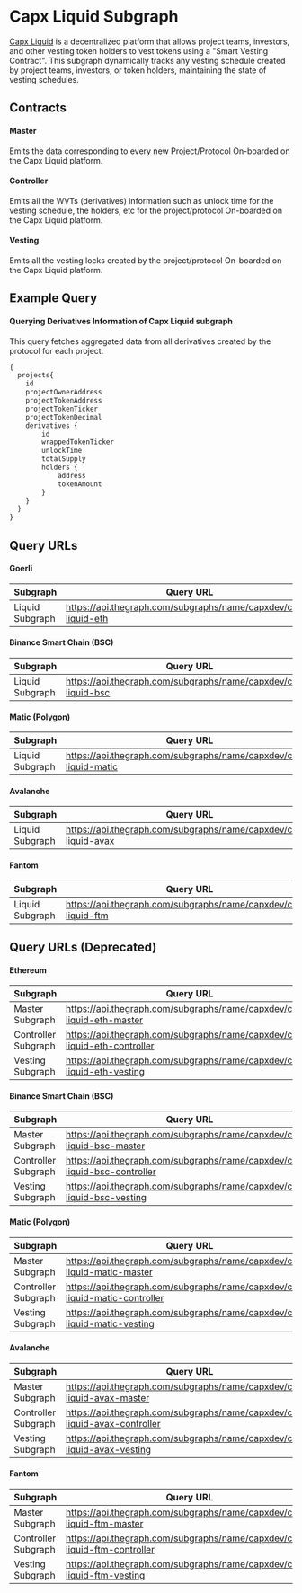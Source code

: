 # Capx Liquid Subgraph

[Capx Liquid](https://liquid.capx.fi/) is a decentralized platform that allows project teams, investors, and other vesting token holders to vest tokens using a "Smart Vesting Contract". This subgraph dynamically tracks any vesting schedule created by project teams, investors, or token holders, maintaining the state of vesting schedules.

## Contracts

#### Master
Emits the data corresponding to every new Project/Protocol On-boarded on the Capx Liquid platform.
#### Controller
Emits all the WVTs (derivatives) information such as unlock time for the vesting schedule, the holders, etc for the project/protocol On-boarded on the Capx Liquid platform.
#### Vesting
Emits all the vesting locks created by the project/protocol On-boarded on the Capx Liquid platform.

## Example Query
#### Querying Derivatives Information of Capx Liquid subgraph

This query fetches aggregated data from all derivatives created by the protocol for each project. 

```graphql
{
  projects{
    id
    projectOwnerAddress
    projectTokenAddress
    projectTokenTicker
    projectTokenDecimal
    derivatives {
        id
        wrappedTokenTicker
        unlockTime
        totalSupply
        holders {
            address
            tokenAmount
        }
    }
  }
}
```
## Query URLs

#### Goerli 
| Subgraph     | Query URL  |
|---------------------|--------------------------------------------------------------------|
| Liquid Subgraph     | https://api.thegraph.com/subgraphs/name/capxdev/capx-liquid-eth   |

#### Binance Smart Chain (BSC) 
| Subgraph     | Query URL  |
|---------------------|--------------------------------------------------------------------|
| Liquid Subgraph     | https://api.thegraph.com/subgraphs/name/capxdev/capx-liquid-bsc   |

#### Matic (Polygon)
| Subgraph     | Query URL  |
|---------------------|--------------------------------------------------------------------|
| Liquid Subgraph     | https://api.thegraph.com/subgraphs/name/capxdev/capx-liquid-matic   |

#### Avalanche 
| Subgraph     | Query URL  |
|---------------------|--------------------------------------------------------------------|
| Liquid Subgraph     | https://api.thegraph.com/subgraphs/name/capxdev/capx-liquid-avax   |

#### Fantom 
| Subgraph     | Query URL  |
|---------------------|--------------------------------------------------------------------|
| Liquid Subgraph     | https://api.thegraph.com/subgraphs/name/capxdev/capx-liquid-ftm   |


## Query URLs (Deprecated)

#### Ethereum

| Subgraph     | Query URL  |
|---------------------|--------------------------------------------------------------------|
| Master Subgraph     | https://api.thegraph.com/subgraphs/name/capxdev/capx-liquid-eth-master	 |
| Controller Subgraph | https://api.thegraph.com/subgraphs/name/capxdev/capx-liquid-eth-controller	 |
| Vesting Subgraph    | https://api.thegraph.com/subgraphs/name/capxdev/capx-liquid-eth-vesting	 |

#### Binance Smart Chain (BSC)
| Subgraph     | Query URL  |
|---------------------|--------------------------------------------------------------------|
| Master Subgraph     | https://api.thegraph.com/subgraphs/name/capxdev/capx-liquid-bsc-master	 |
| Controller Subgraph | https://api.thegraph.com/subgraphs/name/capxdev/capx-liquid-bsc-controller	 |
| Vesting Subgraph    | https://api.thegraph.com/subgraphs/name/capxdev/capx-liquid-bsc-vesting	 |
#### Matic (Polygon)
| Subgraph     | Query URL  |
|---------------------|--------------------------------------------------------------------|
| Master Subgraph     | https://api.thegraph.com/subgraphs/name/capxdev/capx-liquid-matic-master |
| Controller Subgraph | https://api.thegraph.com/subgraphs/name/capxdev/capx-liquid-matic-controller	 |
| Vesting Subgraph    | https://api.thegraph.com/subgraphs/name/capxdev/capx-liquid-matic-vesting	 |
#### Avalanche
| Subgraph     | Query URL  |
|---------------------|--------------------------------------------------------------------|
| Master Subgraph     | https://api.thegraph.com/subgraphs/name/capxdev/capx-liquid-avax-master	 |
| Controller Subgraph | https://api.thegraph.com/subgraphs/name/capxdev/capx-liquid-avax-controller	 |
| Vesting Subgraph    | https://api.thegraph.com/subgraphs/name/capxdev/capx-liquid-avax-vesting	 |
#### Fantom
| Subgraph     | Query URL  |
|---------------------|--------------------------------------------------------------------|
| Master Subgraph     | https://api.thegraph.com/subgraphs/name/capxdev/capx-liquid-ftm-master	 |
| Controller Subgraph | https://api.thegraph.com/subgraphs/name/capxdev/capx-liquid-ftm-controller	 |
| Vesting Subgraph    | https://api.thegraph.com/subgraphs/name/capxdev/capx-liquid-ftm-vesting	 |
